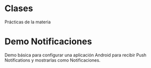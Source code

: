 # Clases
Prácticas de la materia

# Demo Notificaciones
Demo básica para configurar una aplicación Android para recibir Push Notifications y mostrarlas como Notificaciones.
